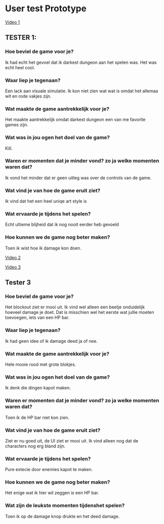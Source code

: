 # User test Prototype

[Video 1](https://streamable.com/sb88vp)
## TESTER 1:
### Hoe beviel de game voor je?

Ik had echt het gevoel dat ik darkest dungeon aan het spelen was. Het was echt heel cool.
### Waar liep je tegenaan?
Een lack aan visuale simulatie. Ik kon niet zien wat wat is omdat het allemaa wit en rode vakjes zijn.

### Wat maakte de game aantrekkelijk voor je?
Het maakte aantrekkelijk omdat darkest dungeon een  van me favorite games zijn.

### Wat was in jou ogen het doel van de game?
Kill.

### Waren er momenten dat je minder vond? zo ja welke momenten waren dat?
Ik vond het minder dat er geen uitleg was over de controls van de game.

### Wat vind je van hoe de game eruit ziet?
Ik vind dat het een heel uniqe art style is

### Wat ervaarde je tijdens het spelen?
Echt ultieme blijheid dat ik nog nooit eerder heb gevoeld

### Hoe kunnen we de game nog beter maken?
Toen ik wist hoe ik damage kon doen.


[Video 2](https://streamable.com/sf6iwd)

[Video 3](https://streamable.com/ipoby8)
## Tester 3
### Hoe beviel de game voor je?
Het blockout ziet er mooi uit. Ik vind wel alleen een beetje onduidelijk hoeveel damage je doet. Dat is misschien wel het eerste wat jullie moeten toevoegen, iets van een HP bar.

### Waar liep je tegenaan? 
Ik had geen idee of ik damage deed ja of nee.

### Wat maakte de game aantrekkelijk voor je?
Hele mooie rood met grote blokjes.

### Wat was in jou ogen het doel van de game?
Ik denk die dingen kapot maken.

### Waren er momenten dat je minder vond? zo ja welke momenten waren dat?
Toen ik de HP bar niet kon zien.

### Wat vind je van hoe de game eruit ziet?
Ziet er nu goed uit, de UI ziet er mooi uit. Ik vind alleen nog dat de characters nog erg bland zijn.

### Wat ervaarde je tijdens het spelen?
Pure extecie door enemies kapot te maken.

### Hoe kunnen we de game nog beter maken?
Het enige wat ik hier wil zeggen is een HP bar.

### Wat zijn de leukste momenten tijdenshet spelen?
Toen ik op de damage knop drukte en het deed damage.
